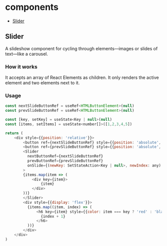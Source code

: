 # components

- [Slider](#Slider)

## Slider

A slideshow component for cycling through elements—images or slides of text—like a carousel.

### How it works

It accepts an array of React Elements as children. It only renders the active element and two elements next to it.

### Usage

```javascript
const nextSlideButtonRef = useRef<HTMLButtonElement>(null)
const prevSlideButtonRef = useRef<HTMLButtonElement>(null)

const [key, setKey] = useState<Key | null>(null)
const [items, setItems] = useState<number[]>([1,2,3,4,5])

return (
    <div style={{position: 'relative'}}>
        <button ref={nextSlideButtonRef} style={{position: 'absolute', top: 50, right: 0,}}>Next</button>
        <button ref={prevSlideButtonRef} style={{position: 'absolute', top: 50, left: 0,}}>prev</button>
        <Slider
          nextButtonRef={nextSlideButtonRef}
          prevButtonRef={prevSlideButtonRef}
          onSlide={(newKey: SetStateAction<Key | null>, newIndex: any) => setKey(newKey)}
        >
        {items.map(item => (
            <div key={item}>
                {item}
            </div>
        ))}
        </Slider>
        <div style={{display: 'flex'}}>
          {items.map((item, index) => (
              <h6 key={item} style={{color: item === key ? 'red' : 'black'}}>
                {index + 1}
              </h6>
          ))}
        </div>
    </div>
)
```
